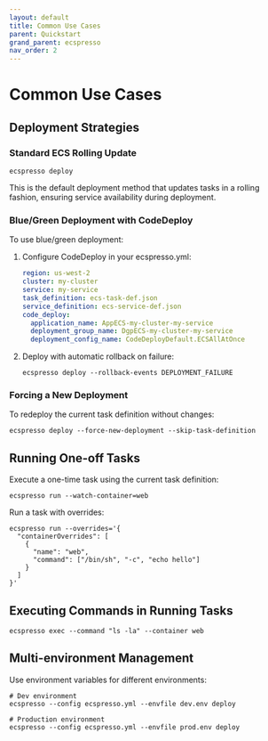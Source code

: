 ```yaml
---
layout: default
title: Common Use Cases
parent: Quickstart
grand_parent: ecspresso
nav_order: 2
---
```


# Common Use Cases

## Deployment Strategies

### Standard ECS Rolling Update

```shell
ecspresso deploy
```

This is the default deployment method that updates tasks in a rolling fashion, ensuring service availability during deployment.

### Blue/Green Deployment with CodeDeploy

To use blue/green deployment:

1. Configure CodeDeploy in your ecspresso.yml:
   ```yaml
   region: us-west-2
   cluster: my-cluster
   service: my-service
   task_definition: ecs-task-def.json
   service_definition: ecs-service-def.json
   code_deploy:
     application_name: AppECS-my-cluster-my-service
     deployment_group_name: DgpECS-my-cluster-my-service
     deployment_config_name: CodeDeployDefault.ECSAllAtOnce
   ```

2. Deploy with automatic rollback on failure:
   ```shell
   ecspresso deploy --rollback-events DEPLOYMENT_FAILURE
   ```

### Forcing a New Deployment

To redeploy the current task definition without changes:

```shell
ecspresso deploy --force-new-deployment --skip-task-definition
```

## Running One-off Tasks

Execute a one-time task using the current task definition:

```shell
ecspresso run --watch-container=web
```

Run a task with overrides:

```shell
ecspresso run --overrides='{
  "containerOverrides": [
    {
      "name": "web",
      "command": ["/bin/sh", "-c", "echo hello"]
    }
  ]
}'
```

## Executing Commands in Running Tasks

```shell
ecspresso exec --command "ls -la" --container web
```

## Multi-environment Management

Use environment variables for different environments:

```shell
# Dev environment
ecspresso --config ecspresso.yml --envfile dev.env deploy

# Production environment
ecspresso --config ecspresso.yml --envfile prod.env deploy
```
